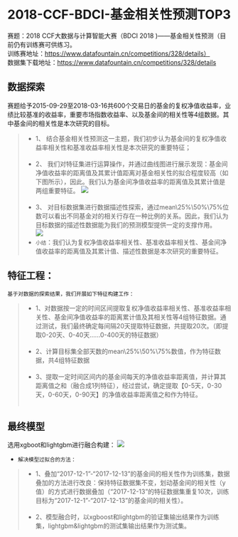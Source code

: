 # 2018-CCF-BDCI-基金相关性预测TOP3
赛题：2018 CCF大数据与计算智能大赛（BDCI 2018 )——基金相关性预测（目前仍有训练赛可供练习。<br>
训练赛地址：https://www.datafountain.cn/competitions/328/details）<br>
数据集下载地址：https://www.datafountain.cn/competitions/328/details<br>
## 数据探索
赛题给予2015-09-29至2018-03-16共600个交易日的基金的复权净值收益率，业绩比较基准的收益率，重要市场指数收益率、以及基金间的相关性等4组数据。其中基金间的相关性是本次研究的目标。 <br>
>* 1、	结合基金相关性预测这一主题，我们初步认为基金间的复权净值收益率相关性和基准收益率相关性是本次研究的重要特征； <br><br>
>* 2、	我们对特征集进行运算操作，并通过曲线图进行展示发现：基金间净值收益率的距离值及其累计值距离对基金相关性的拟合程度较高（如下图所示），因此。我们认为基金间净值收益率的距离值及其累计值是两组重要特征。
![](https://github.com/ZainHuang/2018-CCF-BDCI--TOP3/blob/master/photo/%E5%9B%BE%E7%89%871.png)<br><br>
>* 3、	对目标数据集进行数据描述性探索，通过mean\25%\50%\75%位数可以看出不同基金对的相关行存在一种比例的关系。因此，我们认为目标数据的描述性数据能为我们的预测模型提供一定的支撑作用。<br>
![](https://github.com/ZainHuang/2018-CCF-BDCI--TOP3/blob/master/photo/%E5%9B%BE%E7%89%872.png)<br>
> * `小结`：我们认为复权净值收益率相关性、基准收益率相关性、基金间净值收益率的距离值及其累计值、描述性数据是本次研究的重要特征。

## 特征工程：

`基于对数据的探索结果，我们开展如下特征构建工作：` <br>
>* 1、对数据按一定的时间区间提取复权净值收益率相关性、基准收益率相关性、基金间净值收益率的距离累计值及其相关性等4组特征数据。通过测试，我们最终确定每间隔20天提取特征数据，共提取20次。（即提取0-20天、0-40天……0-400天的特征数据）<br><br> 
>* 2、计算目标集全部天数的mean\25%\50%\75%数值，作为特征数据，共4组特征数据<br><br> 
>* 3、提取一定时间区间内的基金间每天的净值收益率距离值，并计算其距离值之和（融合成1列特征），经过尝试，确定提取【0-5天，0-30天，0-60天，0-90天】的净值收益率距离值之和作为特征。<br><br> 

## 最终模型

选用xgboot和lightgbm进行融合构建：
![](https://github.com/ZainHuang/2018-CCF-BDCI--TOP3/blob/master/photo/%E5%9B%BE%E7%89%873.png)<br> 
* `解决模型过拟合的方法：` <br>
>* 1、叠加“2017-12-1”-“2017-12-13”的基金间的相关性作为训练集，数据叠加的方法进行改良：保持特征数据集不变，划动基金间的相关性（y值）的方式进行数据叠加（“2017-12-13”的特征数据集重复10次，训练目标为“2017-12-1”-“2017-12-13”的基金间的相关性）。<br><br>
>* 2、模型融合时，以xgboost和lightgbm的验证集输出结果作为训练集，lightgbm&lightgbm的测试集输出结果作为测试集。
